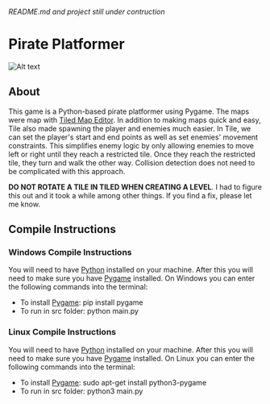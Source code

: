 *README.md and project still under contruction*
# Pirate Platformer
![Alt text](https://github.com/RobertCarrUTA/Pirate-Platformer/blob/main/gif/pirate.gif)


## About
This game is a Python-based pirate platformer using Pygame. The maps were map with [Tiled Map Editor](https://thorbjorn.itch.io/tiled). In addition to making maps quick and easy, Tile also made spawning the player and enemies much easier. In Tile, we can set the player's start and end points as well as set enemies' movement constraints. This simplifies enemy logic by only allowing enemies to move left or right until they reach a restricted tile. Once they reach the restricted tile, they turn and walk the other way. Collision detection does not need to be complicated with this approach.

**DO NOT ROTATE A TILE IN TILED WHEN CREATING A LEVEL**. I had to figure this out and it took a while among other things. If you find a fix, please let me know.


## Compile Instructions


### Windows Compile Instructions
You will need to have [Python](https://www.python.org/) installed on your machine. After this you will need to make sure you have [Pygame](https://www.pygame.org/wiki/GettingStarted) installed. On Windows you can enter the following commands into the terminal:
* To install [Pygame](https://www.pygame.org/wiki/GettingStarted): pip install pygame
* To run in src folder: python main.py


### Linux Compile Instructions
You will need to have [Python](https://www.python.org/) installed on your machine. After this you will need to make sure you have [Pygame](https://www.pygame.org/wiki/GettingStarted) installed. On Linux you can enter the following commands into the terminal:
* To install [Pygame](https://www.pygame.org/wiki/GettingStarted): sudo apt-get install python3-pygame
* To run in src folder: python3 main.py
